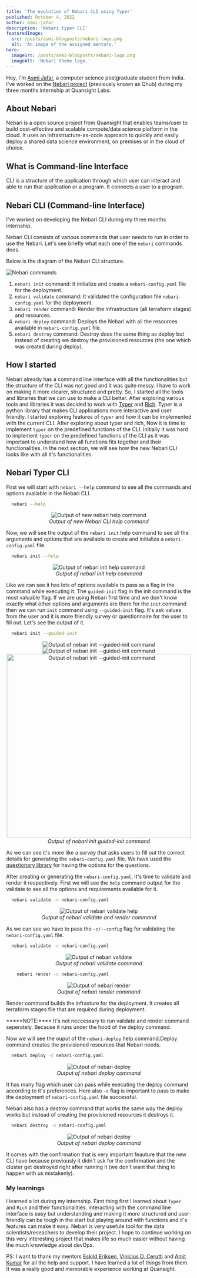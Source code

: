 ```yaml
---
title: 'The evolution of Nebari CLI using Typer'
published: October 4, 2022
author: asmi-jafar
description: 'Nebari typer CLI'
featuredImage:
  src: /posts/asmi-blogposts/nebari-logo.png
  alt: 'An image of the assigned mentors.'
hero:
  imageSrc: /posts/asmi-blogposts/nebari-logo.png
  imageAlt: 'Nebari theme logo.'
---
```


Hey, I'm [Asmi Jafar](https://twitter.com/asmijafar20), a computer science postgraduate student from India.
I've worked on the [Nebari project](https://www.nebari.dev/) (previously known as Qhub) during my three months internship at Quansight Labs.

## About Nebari

Nebari is a open source project from Quansight that enables teams/user to build cost-effective and scalable compute/data science platform in the cloud. It uses an infrastructure-as-code approach to quickly and easily deploy a shared data science environment, on premises or in the cloud of choice.

## What is Command-line Interface

CLI is a structure of the application through which user can interact and able to run that application or a program. It connects a user to a program.

## Nebari CLI (Command-line Interface)

I've worked on developing the Nebari CLI during my three months internship.

Nebari CLI consists of various commands that user needs to run in order to use the Nebari. Let's see briefly what each one of the `nebari` commands does.

Below is the diagram of the Nebari CLI structure.

<img alt="Nebari commands" src="/posts/asmi-blogposts/nebari-commands.png" />

1. `nebari init` command: It initialize and create a `nebari-config.yaml` file for the deployment.
2. `nebari validate` command: It validated the configuration file `nebari-config.yaml` for the deployment.
3. `nebari render` command: Render the infrastructure (all terraform stages) and resources.
4. `nebari deploy` command: Deploys the Nebari with all the resources available in `nebari-config.yaml` file.
5. `nebari destroy` command: Destroy does the same thing as deploy but instead of creating we destroy the provisioned resources (the one which was created during deploy).

## How I started

Nebari already has a command line interface with all the functionalities but the structure of the CLI was not good and it was quite messy. I have to work on making it more clearer, structured and pretty. So, I started all the tools and libraries that we can use to make a CLI better. After exploring various tools and libraries it was decided to work with [Typer](https://typer.tiangolo.com/) and [Rich](https://rich.readthedocs.io/en/stable/introduction.html). Typer is a python library that makes CLI applications more interactive and user friendly. I started exploring features of `typer` and how it can be implemented with the current CLI. After exploring about typer and rich, Now it is time to implement `typer` on the predefined functions of the CLI.
Initially it was hard to implement `typer` on the predefined functions of the CLI as it was important to understand how all functions fits together and their functionalities.
In the next section, we will see how the new Nebari CLI looks like with all it's functionalities.

## Nebari Typer CLI

First we will start with `nebari --help` command to see all the commands and options available in the Nebari CLI.

```bash
  nebari --help
```

<p align="center">
    <img
     alt="Output of new nebari help command"
     src="/posts/asmi-blogposts/nebari-help.png"
    />
    <br />
    <i>Output of new Nebari CLI help command</i>
</p>

Now, we will see the output of the `nebari init` help command to see all the arguments and options that are available to create and initialize a `nebari-config.yaml` file.

```bash
  nebari init --help
```

<p align="center">
    <img
     alt="Output of nebari init help command"
     src="/posts/asmi-blogposts/nebari-init-help.png" />
    <br />
    <i>Output of nebari init help command</i>
</p>

Like we can see it has lots of options available to pass as a flag in the command while executing it. The `guided-init` flag in the init command is the most valuable flag. If we are using Nebari first time and we don't know exactly what other options and arguments are there for the `init` command then we can run `init` command using `--guided-init` flag. It's ask values from the user and it is more friendly survey or questionnaire for the user to fill out. Let's see the output of it.

```bash
  nebari init --guided-init
```

<p align="center">
    <img
     alt="Output of nebari init --guided-init command"
     src="/posts/asmi-blogposts/nebari-cli-1.1.png" 
    />
    <br />
    <img
     alt="Output of nebari init --guided-init command"
     src="/posts/asmi-blogposts/nebari-cli-gcp-1.2.png" 
     />
    <br />
    <img
     alt="Output of nebari init --guided-init command"
     src="/posts/asmi-blogposts/nebari-cli-gcp-1.3.png" 
     height="500"/>
    <br />
    <i>Output of nebari init guided-init command</i>
</p>

As we can see it's more like a survey that asks users to fill out the correct details for generating the `nebari-config.yaml` file. We have used the [questionary library](https://github.com/tmbo/questionary) for having the options for the questions.

After creating or generating the `nebari-config.yaml`, It's time to validate and render it respectively. First we will see the `help` command output for the validate to see all the options and requirements available for it.

```bash
  nebari validate -c nebari-config.yaml
```

<p align="center">
    <img
     alt="Output of nebari validate help"
     src="/posts/asmi-blogposts/nebari-cli-gcp-1.4.png" />
    <br />
    <i>Output of nebari validate and render command</i>
</p>

As we can see we have to pass the `-c/--config` flag for validating the `nebari-config.yaml` file.

```bash
  nebari validate -c nebari-config.yaml
```

<p align="center">
    <img
     alt="Output of nebari validate"
     src="" />
    <br />
    <i>Output of nebari validate command</i>
</p>

```bash
    nebari render -c nebari-config.yaml
```

<p align="center">
    <img
     alt="Output of nebari render"
     src="" />
    <br />
    <i>Output of nebari render command</i>
</p>

Render command builds the infrasture for the deployment. It creates all terraform stages file that are required during deployment.

**\***NOTE:\*\*\*\* It's not neccessary to run validate and render command seperately. Because it runs under the hood of the deploy command.

Now we will see the ouput of the `nebari-deploy` help command.Deploy command creates the provisioned resources that Nebari needs.

```bash
  nebari deploy -c nebari-config.yaml
```

<p align="center">
    <img
     alt="Output of nebari deploy"
     src="" />
    <br />
    <i>Output of nebari deploy command</i>
</p>

It has many flag which user can pass while executing the deploy command according to it's preferences. Here also `-c` flag is important to pass to make the deployment of `nebari-config.yaml` file successful.

Nebari also has a destroy command that works the same way the deploy works but instead of creating the provisioned resources it destroys it.

```bash
  nebari destroy -c nebari-config.yaml
```

<p align="center">
    <img
     alt="Output of nebari deploy"
     src="" />
    <br />
    <i>Output of nebari deploy command</i>
</p>

It comes with the confirmation that is very important feauture that the new CLI have because previously it didn't ask for the confirmation and the cluster get destroyed right after running it (we don't want that thing to happen with us mistakenly).

### My learnings

I learned a lot during my internship. First thing first I learned about `Typer` and `Rich` and their functionalities. Interacting with the command line interface is easy but understanding and making it more structured and user-friendly can be tough in the start but playing around with functions and it's features can make it easy.
Nebari is very usefule tool for the data scientists/reseachers to develop their project. I hope to continue working on this very interesting project that makes life so much easier without having the much knowledge about devOps.

PS: I want to thank my mentors [Eskild Eriksen](https://github.com/iameskild), [Vinicius D. Cerutti](https://github.com/viniciusdc) and [Amit Kumar](https://github.com/aktech) for all the help and support. I have learned a lot of things from them. It was a really good and memorable experience working at Quansight.
